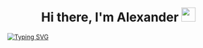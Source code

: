 <h1 align="center">Hi there, I'm Alexander
<img src="https://github.com/blackcater/blackcater/raw/main/images/Hi.gif" height="32"/>
</h1>

[![Typing SVG](https://readme-typing-svg.herokuapp.com?color=%2336BCF7&lines=I+am+a+frontend+developer;I+am+from+Kyrgyzstan🇰🇬;I+love+coding;JavaScript+rocks!&speed=40)](https://git.io/typing-svg)

